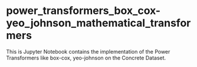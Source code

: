 # power_transformers_box_cox-yeo_johnson_mathematical_transformers
This is Jupyter Notebook contains the implementation of the Power Transformers like box-cox, yeo-johnson on the Concrete Dataset.
